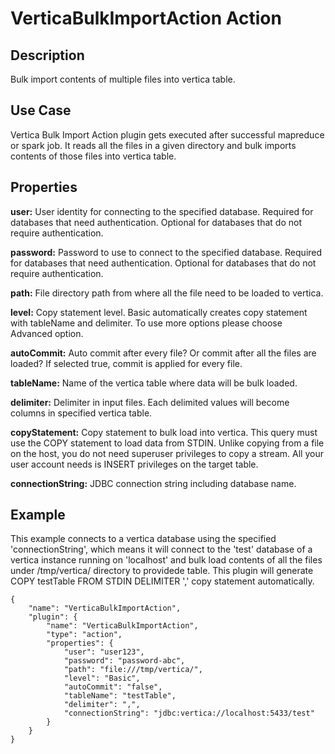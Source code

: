 # VerticaBulkImportAction Action


Description
-----------
Bulk import contents of multiple files into vertica table.


Use Case
--------
Vertica Bulk Import Action plugin gets executed after successful mapreduce or spark job. It reads all the files in a given directory and bulk imports contents of those files into vertica table.

Properties
----------

**user:** User identity for connecting to the specified database. Required for databases that need
authentication. Optional for databases that do not require authentication.

**password:** Password to use to connect to the specified database. Required for databases
that need authentication. Optional for databases that do not require authentication.

**path:** File directory path from where all the file need to be loaded to vertica.

**level:** Copy statement level. Basic automatically creates copy statement with tableName and delimiter. To use more options please choose Advanced option.

**autoCommit:** Auto commit after every file? Or commit after all the files are loaded? If selected true, commit is applied for every file.

**tableName:** Name of the vertica table where data will be bulk loaded.

**delimiter:** Delimiter in input files. Each delimited values will become columns in specified vertica table.

**copyStatement:** Copy statement to bulk load into vertica. This query must use the COPY statement to load data from STDIN. 
Unlike copying from a file on the host, you do not need superuser privileges to copy a stream. 
All your user account needs is INSERT privileges on the target table.

**connectionString:** JDBC connection string including database name.


Example
-------
This example connects to a vertica database using the specified 'connectionString', which means
it will connect to the 'test' database of a vertica instance running on 'localhost' and bulk load 
contents of all the files under /tmp/vertica/ directory to providede table. This plugin will generate
COPY testTable FROM STDIN DELIMITER ',' copy statement automatically.

    {
        "name": "VerticaBulkImportAction",
        "plugin": {
            "name": "VerticaBulkImportAction",
            "type": "action",
            "properties": {
                "user": "user123",
                "password": "password-abc",
                "path": "file:///tmp/vertica/",
                "level": "Basic",
                "autoCommit": "false",
                "tableName": "testTable",
                "delimiter": ",",
                "connectionString": "jdbc:vertica://localhost:5433/test"
            }
        }
    }
